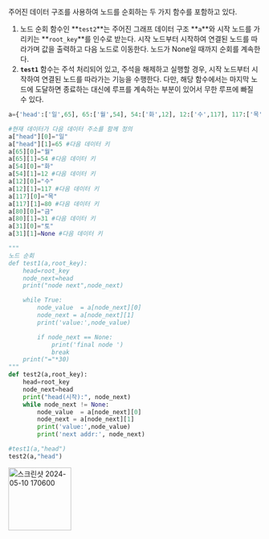 주어진 데이터 구조를 사용하여 노드를 순회하는 두 가지 함수를 포함하고 있다.

1. 노드 순회 함수인 **`test2`**는 주어진 그래프 데이터 구조 **`a`**와 시작 노드를 가리키는 **`root_key`**를 인수로 받는다. 시작 노드부터 시작하여 연결된 노드를 따라가며 값을 출력하고 다음 노드로 이동한다. 노드가 None일 때까지 순회를 계속한다.
2. **`test1`** 함수는 주석 처리되어 있고, 주석을 해제하고 실행할 경우, 시작 노드부터 시작하여 연결된 노드를 따라가는 기능을 수행한다. 다만, 해당 함수에서는 마지막 노드에 도달하면 종료하는 대신에 루프를 계속하는 부분이 있어서 무한 루프에 빠질 수 있다.

```python
a={'head':['일',65], 65:['월',54], 54:['화',12], 12:['수',117], 117:['목',80], 80:['금',31], 31:['토', None]}

#현재 데이터가 다음 데이터 주소를 함께 정의
a["head"][0]="일"
a["head"][1]=65 #다음 데이터 키
a[65][0]="월"
a[65][1]=54 #다음 데이터 키
a[54][0]="화"
a[54][1]=12 #다음 데이터 키
a[12][0]="수"
a[12][1]=117 #다음 데이터 키
a[117][0]="목"
a[117][1]=80 #다음 데이터 키
a[80][0]="금"
a[80][1]=31 #다음 데이터 키
a[31][0]="토"
a[31][1]=None #다음 데이터 키

"""
노드 순회
def test1(a,root_key): 
    head=root_key
    node_next=head
    print("node next",node_next)

    while True:
        node_value  = a[node_next][0]
        node_next = a[node_next][1]
        print('value:',node_value)

        if node_next == None:
            print('final node ')
            break
    print("="*30)
"""
def test2(a,root_key):
    head=root_key
    node_next=head
    print("head(시작):", node_next)
    while node_next != None:
        node_value  = a[node_next][0]
        node_next = a[node_next][1]
        print('value:',node_value)
        print('next addr:', node_next)

#test1(a,"head")
test2(a,"head")
```
<img width="125" alt="스크린샷 2024-05-10 170600" src="https://github.com/dawoon1229/Python_practice/assets/164113758/93522546-e855-4f77-baa1-f8d2910b9779">

